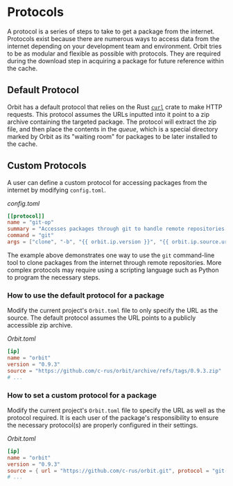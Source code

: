 # Protocols

A protocol is a series of steps to take to get a package from the internet. Protocols exist because there are numerous ways to access data from the internet depending on your development team and environment. Orbit tries to be as modular and flexible as possible with protocols. They are required during the download step in acquiring a package for future reference within the cache.

## Default Protocol

Orbit has a default protocol that relies on the Rust [`curl`](https://crates.io/crates/curl) crate to make HTTP requests. This protocol assumes the URLs inputted into it point to a zip archive containing the targeted package. The protocol will extract the zip file, and then place the contents in the _queue_, which is a special directory marked by Orbit as its "waiting room" for packages to be later installed to the cache.

## Custom Protocols

A user can define a custom protocol for accessing packages from the internet by modifying `config.toml`.

_config.toml_
``` toml
[[protocol]]
name = "git-op"
summary = "Accesses packages through git to handle remote repositories."
command = "git"
args = ["clone", "-b", "{{ orbit.ip.version }}", "{{ orbit.ip.source.url }}", "{{ orbit.queue }}/{{ orbit.ip.name }}"]
```

The example above demonstrates one way to use the `git` command-line tool to clone packages from the internet through remote repositories. More complex protocols may require using a scripting language such as Python to program the necessary steps.

### How to use the default protocol for a package

Modify the current project's `Orbit.toml` file to only specify the URL as the source. The default protocol assumes the URL points to a publicly accessible zip archive.

_Orbit.toml_
``` toml
[ip]
name = "orbit"
version = "0.9.3"
source = "https://github.com/c-rus/orbit/archive/refs/tags/0.9.3.zip"
# ...
```

### How to set a custom protocol for a package

Modify the current project's `Orbit.toml` file to specify the URL as well as the protocol required. It is each user of the package's responsibility to ensure the necessary protocol(s) are properly configured in their settings.

_Orbit.toml_
``` toml
[ip]
name = "orbit"
version = "0.9.3"
source = { url = "https://github.com/c-rus/orbit.git", protocol = "git-op" }
# ...
```


